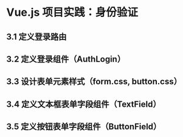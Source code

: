 # Vue.js 项目实践：身份验证

## 3.1 定义登录路由

## 3.2 定义登录组件（AuthLogin）

## 3.3 设计表单元素样式（form.css, button.css）

## 3.4 定义文本框表单字段组件（TextField）

## 3.5 定义按钮表单字段组件（ButtonField）

